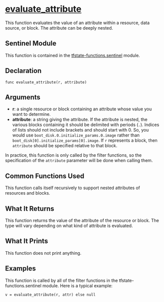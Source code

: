 # [evaluate_attribute](../tfstate-functions.sentinel#L193)
This function evaluates the value of an attribute within a resource, data source, or block. The attribute can be deeply nested.

## Sentinel Module
This function is contained in the [tfstate-functions.sentinel](../tfstate-functions.sentinel) module.

## Declaration
`func evaluate_attribute(r, attribute)`

## Arguments
* **r**: a single resource or block containing an attribute whose value you want to determine.
* **attribute**: a string giving the attribute. If the attribute is nested, the various blocks containing it should be delimited with periods (`.`). Indices of lists should not include brackets and should start with 0. So, you would use `boot_disk.0.initialize_params.0.image` rather than `boot_disk[0].initialize_params[0].image`. If `r` represents a block, then `attribute` should be specified relative to that block.

In practice, this function is only called by the filter functions, so the specification of the `attribute` parameter will be done when calling them.

## Common Functions Used
This function calls itself recursively to support nested attributes of resources and blocks.

## What It Returns
This function returns the value of the attribute of the resource or block. The type will vary depending on what kind of attribute is evaluated.

## What It Prints
This function does not print anything.

## Examples
This function is called by all of the filter functions in the tfstate-functions.sentinel module. Here is a typical example:
```
v = evaluate_attribute(r, attr) else null
```
